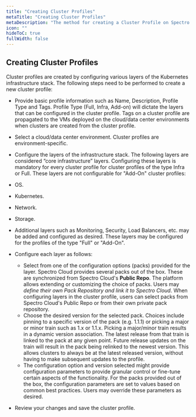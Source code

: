 ```yaml
---
title: "Creating Cluster Profiles"
metaTitle: "Creating Cluster Profiles"
metaDescription: "The method for creating a Cluster Profile on Spectro Cloud"
icon: ""
hideToC: true
fullWidth: false
---
```


## Creating Cluster Profiles

Cluster profiles are created by configuring various layers of the Kubernetes infrastructure stack. The following steps need to be performed to create a new cluster profile:

* Provide basic profile information such as Name, Description, Profile Type and Tags. Profile Type (Full, Infra, Add-on) will dictate the layers that can be configured in the cluster profile. Tags on a cluster profile are propagated to the VMs deployed on the cloud/data center environments when clusters are created from the cluster profile.
* Select a cloud/data center environment. Cluster profiles are environment-specific.
* Configure the layers of the infrastructure stack. The following layers are considered “core infrastructure” layers. Configuring these layers is mandatory for every cluster profile for cluster profiles of the type Infra or Full. These layers are not configurable for "Add-On" cluster profiles:
 * OS.
 * Kubernetes.
 * Network.
 * Storage.
* Additional layers such as Monitoring, Security, Load Balancers, etc. may be added and configured as desired. These layers may be configured for the profiles of the type "Full" or "Add-On".
* Configure each layer as follows:
  * Select from one of the configuration options (packs) provided for the layer. Spectro Cloud provides several packs out of the box. These are synchronized from Spectro Cloud's **Public Repo**. The platform allows extending or customizing the choice of packs. Users may *define their own Pack Repository and link it to Spectro Cloud*. When configuring layers in the cluster profile, users can select packs from Spectro Cloud's Public Repo or from their own private pack repository.
  * Choose the desired version for the selected pack. Choices include pinning to a specific version of the pack (e.g. 1.1.1) or picking a major or minor train such as 1.x or 1.1.x. Picking a major/minor train results in a dynamic version association. The latest release from that train is linked to the pack at any given point. Future release updates on the train will result in the pack being relinked to the newest version. This allows clusters to always be at the latest released version, without having to make subsequent updates to the profile.
  * The configuration option and version selected might provide configuration parameters to provide granular control or fine-tune certain aspects of the functionality. For the packs provided out of the box, the configuration parameters are set to values based on common best practices. Users may override these parameters as desired.

* Review your changes and save the cluster profile.
